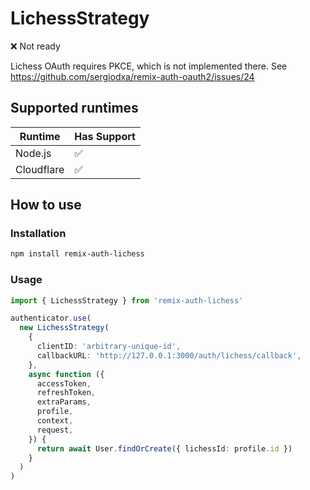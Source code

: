 # LichessStrategy

❌ Not ready

Lichess OAuth requires PKCE, which is not implemented there. See https://github.com/sergiodxa/remix-auth-oauth2/issues/24


## Supported runtimes

| Runtime    | Has Support |
| ---------- | ----------- |
| Node.js    | ✅          |
| Cloudflare | ✅          |

## How to use

### Installation

```bash
npm install remix-auth-lichess
```

### Usage

```ts
import { LichessStrategy } from 'remix-auth-lichess'

authenticator.use(
  new LichessStrategy(
    {
      clientID: 'arbitrary-unique-id',
      callbackURL: 'http://127.0.0.1:3000/auth/lichess/callback',
    },
    async function ({
      accessToken,
      refreshToken,
      extraParams,
      profile,
      context,
      request,
    }) {
      return await User.findOrCreate({ lichessId: profile.id })
    }
  )
)
```
